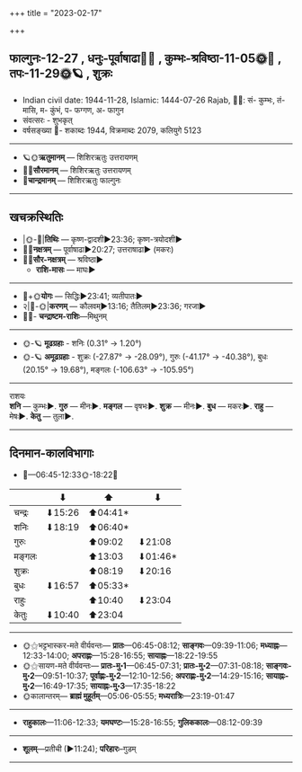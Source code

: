 +++
title = "2023-02-17"

+++
## फाल्गुनः-12-27  ,  धनुः-पूर्वाषाढा🌛🌌  ,  कुम्भः-श्रविष्ठा-11-05🌞🌌  ,  तपः-11-29🌞🪐  ,  शुक्रः
- Indian civil date: 1944-11-28, Islamic: 1444-07-26 Rajab, 🌌🌞: सं- कुम्भः, तं- मासि, म- कुंभं, प- फग्गण, अ- फागुन
- संवत्सरः - शुभकृत्
- वर्षसङ्ख्या 🌛- शकाब्दः 1944, विक्रमाब्दः 2079, कलियुगे 5123
___________________
- 🪐🌞**ऋतुमानम्** — शिशिरऋतुः उत्तरायणम्
- 🌌🌞**सौरमानम्** — शिशिरऋतुः उत्तरायणम्
- 🌛**चान्द्रमानम्** — शिशिरऋतुः फाल्गुनः
___________________


## खचक्रस्थितिः
- |🌞-🌛|**तिथिः** — कृष्ण-द्वादशी►23:36; कृष्ण-त्रयोदशी►  
- 🌌🌛**नक्षत्रम्** — पूर्वाषाढा►20:27; उत्तराषाढा► (मकरः)  
- 🌌🌞**सौर-नक्षत्रम्** — श्रविष्ठा►  
  - **राशि-मासः** — माघः► 
___________________
- 🌛+🌞**योगः** — सिद्धिः►23:41; व्यतीपातः►  
- २|🌛-🌞|**करणम्** — कौलवम्►13:16; तैतिलम्►23:36; गरजा►  
- 🌌🌛- **चन्द्राष्टम-राशिः**—मिथुनम्  
___________________
- 🌞-🪐 **मूढग्रहाः** - शनिः (0.31° → 1.20°)
- 🌞-🪐 **अमूढग्रहाः** - शुक्रः (-27.87° → -28.09°), गुरुः (-41.17° → -40.38°), बुधः (20.15° → 19.68°), मङ्गलः (-106.63° → -105.95°)
___________________
राशयः  
**शनि** — कुम्भः►. **गुरु** — मीनः►. **मङ्गल** — वृषभः►. **शुक्र** — मीनः►. **बुध** — मकरः►. **राहु** — मेषः►. **केतु** — तुला►. 
___________________


## दिनमान-कालविभागाः
- 🌅—06:45-12:33🌞-18:22🌇  

|      |⬇     |⬆     |⬇     |
|------|-----|-----|------|
|चन्द्रः|⬇15:26 |⬆04:41*|     |
|शनिः   |⬇18:19 |⬆06:40*|     |
|गुरुः  |     |⬆09:02 |⬇21:08 |
|मङ्गलः |     |⬆13:03 |⬇01:46*|
|शुक्रः |     |⬆08:19 |⬇20:16 |
|बुधः   |⬇16:57 |⬆05:33*|     |
|राहुः  |     |⬆10:40 |⬇23:04 |
|केतुः  |⬇10:40 |⬆23:04 |     |
___________________
- 🌞⚝भट्टभास्कर-मते वीर्यवन्तः— **प्रातः**—06:45-08:12; **साङ्गवः**—09:39-11:06; **मध्याह्नः**—12:33-14:00; **अपराह्णः**—15:28-16:55; **सायाह्नः**—18:22-19:55  
- 🌞⚝सायण-मते वीर्यवन्तः— **प्रातः-मु॰1**—06:45-07:31; **प्रातः-मु॰2**—07:31-08:18; **साङ्गवः-मु॰2**—09:51-10:37; **पूर्वाह्णः-मु॰2**—12:10-12:56; **अपराह्णः-मु॰2**—14:29-15:16; **सायाह्नः-मु॰2**—16:49-17:35; **सायाह्नः-मु॰3**—17:35-18:22  
- 🌞कालान्तरम्— **ब्राह्मं मुहूर्तम्**—05:06-05:55; **मध्यरात्रिः**—23:19-01:47  
___________________
- **राहुकालः**—11:06-12:33; **यमघण्टः**—15:28-16:55; **गुलिककालः**—08:12-09:39  
___________________
- **शूलम्**—प्रतीची (►11:24); **परिहारः**–गुडम्  
___________________
